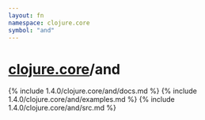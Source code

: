 ```yaml
---
layout: fn
namespace: clojure.core
symbol: "and"
---
```


# [clojure.core](../)/and

{% include 1.4.0/clojure.core/and/docs.md %}
{% include 1.4.0/clojure.core/and/examples.md %}
{% include 1.4.0/clojure.core/and/src.md %}

